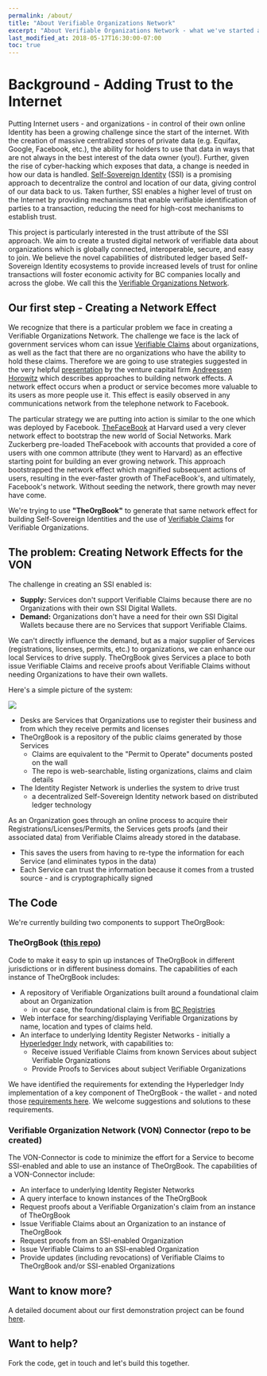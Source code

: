 ```yaml
---
permalink: /about/
title: "About Verifiable Organizations Network"
excerpt: "About Verifiable Organizations Network - what we've started and where we're going"
last_modified_at: 2018-05-17T16:30:00-07:00
toc: true
---
```


# Background - Adding Trust to the Internet

Putting Internet users - and organizations - in control of their own online Identity has been a growing challenge since the start of the internet. With the creation of massive centralized stores of private data (e.g. Equifax, Google, Facebook, etc.), the ability for holders to use that data in ways that are not always in the best interest of the data owner (you!). Further, given the rise of cyber-hacking which exposes that data, a change is needed in how our data is handled. [Self-Sovereign Identity](https://bitsonblocks.net/2017/05/17/a-gentle-introduction-to-self-sovereign-identity/)  (SSI) is a promising approach to decentralize the control and location of our data, giving control of our data back to us. Taken further, SSI enables a higher level of trust on the Internet by providing mechanisms that enable verifiable identification of parties to a transaction, reducing the need for high-cost mechanisms to establish trust.

This project is particularly interested in the trust attribute of the SSI approach. We aim to create a trusted digital network of verifiable data about organizations which is globally connected, interoperable, secure, and easy to join. We believe the novel capabilities of  distributed ledger based Self-Sovereign Identity ecosystems to provide increased levels of trust for online transactions will foster economic activity for BC companies locally and across the globe. We call this the [Verifiable Organizations Network](https://github.com/bcgov/von).

## Our first step - Creating a Network Effect

We recognize that there is a particular problem we face in creating a Verifiable Organizations Network. The challenge we face is the lack of government services whom can issue [Verifiable Claims](https://www.w3.org/2017/vc/) about organizations, as well as the fact that there are no organizations who have the ability to hold these claims. Therefore we are going to use strategies suggested in the very helpful [presentation](https://a16z.com/2016/03/07/all-about-network-effects/) by the venture capital firm [Andreessen Horowitz](https://a16z.com) which describes approaches to building network effects. A network effect occurs when a product or service becomes more valuable to its users as more people use it. This effect is easily observed in any communications network from the telephone network to Facebook.

The particular strategy we are putting into action is similar to the one which was deployed by Facebook. [TheFaceBook](http://www.thecrimson.com/article/2004/2/9/hundreds-register-for-new-facebook-website/) at Harvard used a very clever network effect to bootstrap the new world of Social Networks. Mark Zuckerberg pre-loaded TheFacebook with accounts that provided a core of users with one common attribute (they went to Harvard) as an effective starting point for building an ever growing network. This approach bootstrapped the network effect which magnified subsequent actions of users, resulting in the ever-faster growth of TheFaceBook's, and ultimately, Facebook's network. Without seeding the network, there growth may never have come.

We're trying to use **"TheOrgBook"** to generate that same network effect for building Self-Sovereign Identities and the use of [Verifiable Claims](https://w3c.github.io/webpayments-ig/VCTF/charter/faq.html) for Verifiable Organizations.

## The problem: Creating Network Effects for the VON

The challenge in creating an SSI enabled is:

* **Supply:** Services don't support Verifiable Claims because there are no Organizations with their own SSI Digital Wallets.
* **Demand:** Organizations don't have a need for their own SSI Digital Wallets because there are no Services that support Verifiable Claims.

We can't directly influence the demand, but as a major supplier of Services (registrations, licenses, permits, etc.) to organizations, we can enhance our local Services to drive supply. TheOrgBook gives Services a place to both issue Verifiable Claims and receive proofs about Verifiable Claims without needing Organizations to have their own wallets.

Here's a simple picture of the system:

![](https://github.com/bcgov/TheOrgBook/raw/master/docs/assets/images/TheOrgBook-HighLevel2.png)

* Desks are Services that Organizations use to register their business and from which they receive permits and licenses
* TheOrgBook is a repository of the public claims generated by those Services
  * Claims are equivalent to the "Permit to Operate" documents posted on the wall
  * The repo is web-searchable, listing organizations, claims and claim details
* The Identity Register Network is underlies the system to drive trust
  * a decentralized Self-Sovereign Identity network based on distributed ledger technology

As an Organization goes through an online process to acquire their Registrations/Licenses/Permits, the Services gets proofs (and their associated data) from Verifiable Claims already stored in the database.

- This saves the users from having to re-type the information for each Service (and eliminates typos in the data)
- Each Service can trust the information because it comes from a trusted source - and is cryptographically signed

## The Code

We're currently building two components to support TheOrgBook:

### TheOrgBook ([this repo](https://github.com/bcgov/TheOrgBook))

Code to make it easy to spin up instances of TheOrgBook in different jurisdictions or in different business domains. The capabilities of each instance of TheOrgBook includes:

* A repository of Verifiable Organizations built around a foundational claim about an Organization
  * in our case, the foundational claim is from [BC Registries](https://www2.gov.bc.ca/gov/content/governments/organizational-structure/ministries-organizations/ministries/citizens-services/bc-registries-online-services)
* Web interface for searching/displaying Verifiable Organizations by name, location and types of claims held.
* An interface to underlying Identity Register Networks - initially a [Hyperledger Indy](https://github.com/hyperledger/indy-node/blob/master/README.md) network, with capabilities to:
  * Receive issued Verifiable Claims from known Services about subject Verifiable Organizations
  * Provide Proofs to Services about subject Verifiable Organizations

We have identified the requirements for extending the Hyperledger Indy implementation of a key component of TheOrgBook - the wallet - and noted those [requirements here](tobwallet.md). We welcome suggestions and solutions to these requirements.

### Verifiable Organization Network (VON) Connector (repo to be created)

The VON-Connector is code to minimize the effort for a Service to become SSI-enabled and able to use an instance of TheOrgBook. The capabilities of a VON-Connector include:

* An interface to underlying Identity Register Networks
* A query interface to known instances of the TheOrgBook
* Request proofs about a Verifiable Organization's claim from an instance of TheOrgBook
* Issue Verifiable Claims about an Organization to an instance of TheOrgBook
* Request proofs from an SSI-enabled Organization
* Issue Verifiable Claims to an SSI-enabled Organization
* Provide updates (including revocations) of Verifiable Claims to TheOrgBook and/or SSI-enabled Organizations

## Want to know more?

A detailed document about our first demonstration project can be found [here](https://docs.google.com/document/d/1wNnXdQKUtWnx--xw3VQ9Fr2TDa0kUNIBSMmFGR4uoMg/edit?usp=sharing).

## Want to help?

Fork the code, get in touch and let's build this together.